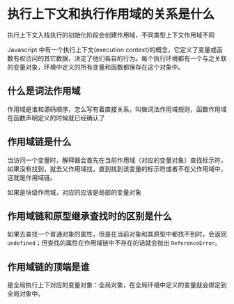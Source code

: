 # 执行上下文和执行作用域的关系是什么

执行上下文入栈执行的初始化阶段会创建作用域，不同类型上下文作用域不同

Javascript 中有一个执行上下文(execution context)的概念，它定义了变量或函数有权访问的其它数据，决定了他们各自的行为。每个执行环境都有一个与之关联的变量对象，环境中定义的所有变量和函数都保存在这个对象中。

## 什么是词法作用域

作用域是谁和源码顺序，怎么写有着直接关系，叫做词法作用域规则，函数作用域在函数声明定义的时候就已经确认了

## 作用域链是什么

当访问一个变量时，解释器会首先在当前作用域（对应的变量对象）查找标示符，如果没有找到，就去父作用域找，直到找到该变量的标示符或者不在父作用域中，这就是作用域链。

如果是块级作用域，对应的应该是局部的变量对象

## 作用域链和原型继承查找时的区别是什么

如果去查找一个普通对象的属性，但是在当前对象和其原型中都找不到时，会返回 `undefined`；但查找的属性在作用域链中不存在的话就会抛出 `ReferenceError`。

## 作用域链的顶端是谁

是全局执行上下对应的变量对象：全局对象，在全局环境中定义的变量就会绑定到全局对象中。

<br/>
<br/>
<br/>
<ContributorsList />
<br/>
<br/>
<br/>
<Vssue :title="$title" />
  